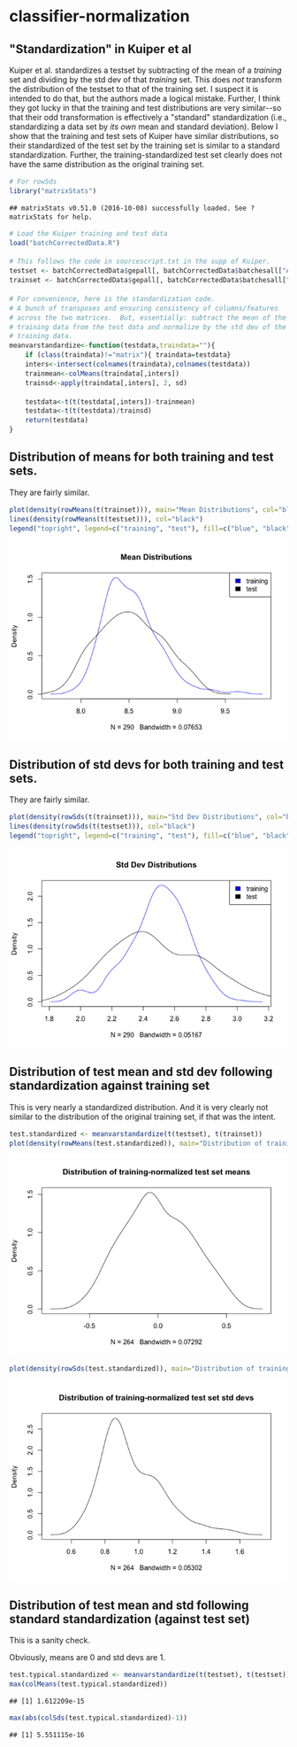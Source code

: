 # classifier-normalization



## "Standardization" in Kuiper et al

Kuiper et al. standardizes a testset by subtracting of the mean of a _training_ set and dividing by the std dev of that _training_ set.  This does _not_ transform the distribution of the testset to that of the training set.  I suspect it is intended to do that, but the authors made a logical mistake.  Further, I think they got lucky in that the training and test distributions are very similar--so that their odd transformation is effectively a "standard" standardization (i.e., standardizing a data set by _its own_ mean and standard deviation).  Below I show that the training and test sets of Kuiper have similar distributions, so their standardized of the test set by the training set is similar to a standard standardization.  Further, the training-standardized test set clearly does not have the same distribution as the original training set.


```r
# For rowSds
library("matrixStats")
```

```
## matrixStats v0.51.0 (2016-10-08) successfully loaded. See ?matrixStats for help.
```

```r
# Load the Kuiper training and test data
load("batchCorrectedData.R")

# This follows the code in sourcescript.txt in the supp of Kuiper.
testset <- batchCorrectedData$gepall[, batchCorrectedData$batchesall["APEX",]]
trainset <- batchCorrectedData$gepall[, batchCorrectedData$batchesall["H65",]]

# For convenience, here is the standardization code.
# A bunch of transposes and ensuring consistency of columns/features
# across the two matrices.  But, essentially: subtract the mean of the
# training data from the test data and normalize by the std dev of the
# training data.
meanvarstandardize<-function(testdata,traindata=""){
	if (class(traindata)!="matrix"){ traindata=testdata}
	inters<-intersect(colnames(traindata),colnames(testdata))
	trainmean<-colMeans(traindata[,inters])
	trainsd<-apply(traindata[,inters], 2, sd)
	
	testdata<-t(t(testdata[,inters])-trainmean)
	testdata<-t(t(testdata)/trainsd)
	return(testdata)
}
```

## Distribution of means for both training and test sets.

They are fairly similar.


```r
plot(density(rowMeans(t(trainset))), main="Mean Distributions", col="blue")
lines(density(rowMeans(t(testset))), col="black")
legend("topright", legend=c("training", "test"), fill=c("blue", "black"))
```

![](mean-1.png)<!-- -->

## Distribution of std devs for both training and test sets.

They are fairly similar.


```r
plot(density(rowSds(t(trainset))), main="Std Dev Distributions", col="blue")
lines(density(rowSds(t(testset))), col="black")
legend("topright", legend=c("training", "test"), fill=c("blue", "black"))
```

![](sd-1.png)<!-- -->

## Distribution of test mean and std dev following standardization against training set

This is very nearly a standardized distribution.  And it is very clearly not similar to the distribution of the original training set, if that was the intent.


```r
test.standardized <- meanvarstandardize(t(testset), t(trainset))
plot(density(rowMeans(test.standardized)), main="Distribution of training-normalized test set means")
```

![](normalize-1.png)<!-- -->


```r
plot(density(rowSds(test.standardized)), main="Distribution of training-normalized test set std devs")
```

![](normalizesd-1.png)<!-- -->

## Distribution of test mean and std following standard standardization (against test set)

This is a sanity check.

Obviously, means are 0 and std devs are 1.


```r
test.typical.standardized <- meanvarstandardize(t(testset), t(testset))
max(colMeans(test.typical.standardized))
```

```
## [1] 1.612209e-15
```

```r
max(abs(colSds(test.typical.standardized)-1))
```

```
## [1] 5.551115e-16
```
